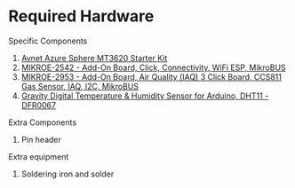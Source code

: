 # Required Hardware

Specific Components
1. [Avnet Azure Sphere MT3620 Starter Kit](https://www.avnet.com/shop/us/products/avnet-engineering-services/aes-ms-mt3620-sk-g-3074457345636825680/)
2. [MIKROE-2542 - Add-On Board, Click, Connectivity, WiFi ESP, MikroBUS](https://uk.farnell.com/mikroelektronika/mikroe-2542/wifi-esp-click-easyboard-dev-platform/dp/2786859?st=mikroe%20wifi)
3. [MIKROE-2953 - Add-On Board, Air Quality (IAQ) 3 Click Board, CCS811 Gas Sensor, IAQ, I2C, MikroBUS](https://uk.farnell.com/mikroelektronika/mikroe-2953/air-quality-3-click-board/dp/2931448)
4. [Gravity Digital Temperature & Humidity Sensor for Arduino, DHT11 - DFR0067](https://cpc.farnell.com/dfrobot/dfr0067/dht11-temperature-humiditysensor/dp/SC15096)

Extra Components
1. Pin header

Extra equipment
1. Soldering iron and solder